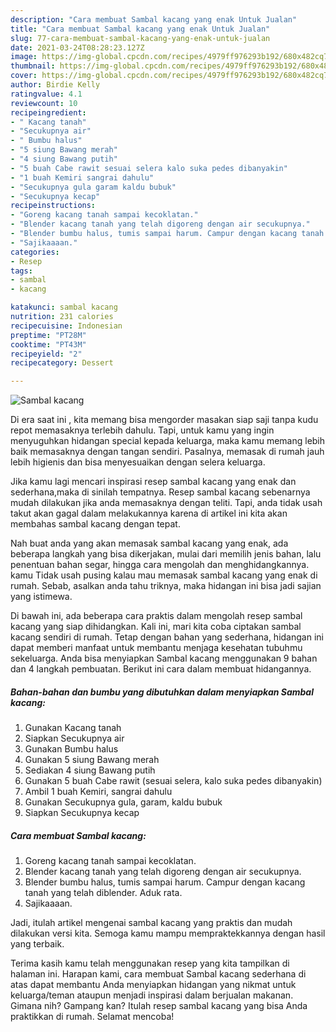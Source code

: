 ```yaml
---
description: "Cara membuat Sambal kacang yang enak Untuk Jualan"
title: "Cara membuat Sambal kacang yang enak Untuk Jualan"
slug: 77-cara-membuat-sambal-kacang-yang-enak-untuk-jualan
date: 2021-03-24T08:28:23.127Z
image: https://img-global.cpcdn.com/recipes/4979ff976293b192/680x482cq70/sambal-kacang-foto-resep-utama.jpg
thumbnail: https://img-global.cpcdn.com/recipes/4979ff976293b192/680x482cq70/sambal-kacang-foto-resep-utama.jpg
cover: https://img-global.cpcdn.com/recipes/4979ff976293b192/680x482cq70/sambal-kacang-foto-resep-utama.jpg
author: Birdie Kelly
ratingvalue: 4.1
reviewcount: 10
recipeingredient:
- " Kacang tanah"
- "Secukupnya air"
- " Bumbu halus"
- "5 siung Bawang merah"
- "4 siung Bawang putih"
- "5 buah Cabe rawit sesuai selera kalo suka pedes dibanyakin"
- "1 buah Kemiri sangrai dahulu"
- "Secukupnya gula garam kaldu bubuk"
- "Secukupnya kecap"
recipeinstructions:
- "Goreng kacang tanah sampai kecoklatan."
- "Blender kacang tanah yang telah digoreng dengan air secukupnya."
- "Blender bumbu halus, tumis sampai harum. Campur dengan kacang tanah yang telah diblender. Aduk rata."
- "Sajikaaaan."
categories:
- Resep
tags:
- sambal
- kacang

katakunci: sambal kacang 
nutrition: 231 calories
recipecuisine: Indonesian
preptime: "PT28M"
cooktime: "PT43M"
recipeyield: "2"
recipecategory: Dessert

---
```



![Sambal kacang](https://img-global.cpcdn.com/recipes/4979ff976293b192/680x482cq70/sambal-kacang-foto-resep-utama.jpg)

Di era  saat ini , kita memang bisa mengorder masakan siap saji tanpa kudu repot memasaknya terlebih dahulu. Tapi, untuk kamu yang ingin menyuguhkan hidangan special kepada keluarga, maka kamu memang lebih baik memasaknya dengan tangan sendiri. Pasalnya, memasak di rumah jauh lebih higienis dan bisa menyesuaikan dengan selera keluarga.

Jika kamu lagi mencari inspirasi resep sambal kacang yang enak dan sederhana,maka di sinilah tempatnya. Resep sambal kacang  sebenarnya mudah dilakukan jika anda memasaknya dengan teliti. Tapi, anda tidak usah takut akan gagal dalam melakukannya 
karena di artikel ini kita akan membahas sambal kacang dengan tepat.  



Nah buat anda yang akan memasak sambal kacang yang enak, ada beberapa langkah yang bisa dikerjakan, mulai dari memilih jenis bahan, lalu penentuan bahan segar, hingga cara mengolah dan menghidangkannya. kamu Tidak usah pusing kalau mau memasak sambal kacang yang enak di rumah. Sebab, asalkan anda  tahu triknya, maka hidangan ini bisa jadi sajian yang istimewa.

Di bawah ini, ada beberapa cara praktis  dalam mengolah resep sambal kacang yang siap dihidangkan. Kali ini, mari kita coba ciptakan sambal kacang sendiri di rumah. Tetap dengan bahan yang sederhana, hidangan ini dapat memberi manfaat untuk membantu menjaga kesehatan tubuhmu sekeluarga. Anda bisa menyiapkan Sambal kacang menggunakan 9 bahan dan 4 langkah pembuatan. Berikut ini cara dalam membuat hidangannya.

<!--inarticleads1-->

##### Bahan-bahan dan bumbu yang dibutuhkan dalam menyiapkan Sambal kacang:

1. Gunakan  Kacang tanah
1. Siapkan Secukupnya air
1. Gunakan  Bumbu halus
1. Gunakan 5 siung Bawang merah
1. Sediakan 4 siung Bawang putih
1. Gunakan 5 buah Cabe rawit (sesuai selera, kalo suka pedes dibanyakin)
1. Ambil 1 buah Kemiri, sangrai dahulu
1. Gunakan Secukupnya gula, garam, kaldu bubuk
1. Siapkan Secukupnya kecap




<!--inarticleads2-->

##### Cara membuat Sambal kacang:

1. Goreng kacang tanah sampai kecoklatan.
1. Blender kacang tanah yang telah digoreng dengan air secukupnya.
1. Blender bumbu halus, tumis sampai harum. Campur dengan kacang tanah yang telah diblender. Aduk rata.
1. Sajikaaaan.




Jadi, itulah artikel mengenai  sambal kacang  yang praktis dan mudah dilakukan versi kita. Semoga kamu mampu mempraktekkannya dengan hasil yang terbaik. 

Terima kasih kamu telah menggunakan resep yang kita tampilkan di halaman ini. Harapan kami, cara membuat  Sambal kacang sederhana di atas dapat membantu Anda menyiapkan hidangan yang nikmat untuk keluarga/teman ataupun menjadi inspirasi dalam berjualan makanan. Gimana nih? Gampang kan? Itulah resep sambal kacang yang bisa Anda praktikkan di rumah. Selamat mencoba!

